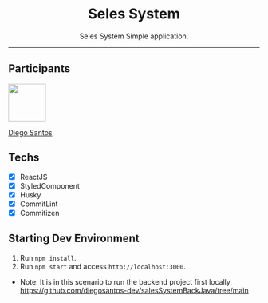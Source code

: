 <h1 align="center">
Seles System
</h1>

<p align="center">Seles System Simple application.</p>
 
<hr>

## Participants

[<img src="https://avatars1.githubusercontent.com/u/19798711?s=460&u=f80ffac9c197c604ee466b48af6e56a3afccc269&v=4" width="75px;"/>](https://github.com/diegosantos-dev)

[Diego Santos](https://github.com/diegosantos-dev)

## Techs

- [x] ReactJS
- [x] StyledComponent 
- [x] Husky
- [x] CommitLint
- [x] Commitizen 

## Starting Dev Environment

1. Run `npm install`.<br />
2. Run `npm start` and access `http://localhost:3000`.<br />
 

- Note: It is in this scenario to run the backend project first locally.
https://github.com/diegosantos-dev/salesSystemBackJava/tree/main
